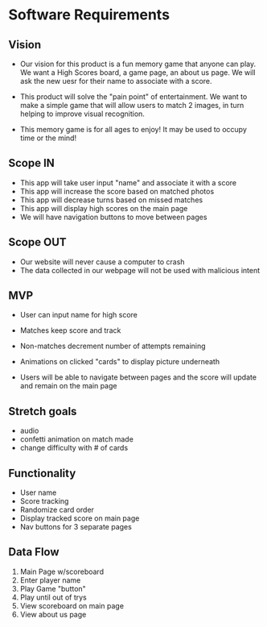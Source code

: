 # Software Requirements  

## Vision  

- Our vision for this product is a fun memory game that anyone can play. We want a High Scores board, a game page, an about us page. We will ask the new uesr for their name to associate with a score.  

- This product will solve the "pain point" of entertainment. We want to make a simple game that will allow users to match 2 images, in turn helping to improve visual recognition.  

- This memory game is for all ages to enjoy! It may be used to occupy time or the mind!  

## Scope IN  

- This app will take user input "name" and associate it with a score  
- This app will increase the score based on matched photos  
- This app will decrease turns based on missed matches  
- This app will display high scores on the main page  
- We will have navigation buttons to move between pages  

## Scope OUT  

- Our website will never cause a computer to crash  
- The data collected in our webpage will not be used with malicious intent  

## MVP

- User can input name for high score  
- Matches keep score and track  
- Non-matches decrement number of attempts remaining  
- Animations on clicked "cards" to display picture underneath  

- Users will be able to navigate between pages and the score will update and remain on the main page  

## Stretch goals

- audio  
- confetti animation on match made  
- change difficulty with # of cards  

## Functionality  

- User name  
- Score tracking  
- Randomize card order  
- Display tracked score on main page  
- Nav buttons for 3 separate pages  

## Data Flow  

1. Main Page w/scoreboard  
2. Enter player name  
3. Play Game "button"  
4. Play until out of trys  
5. View scoreboard on main page  
6. View about us page  
